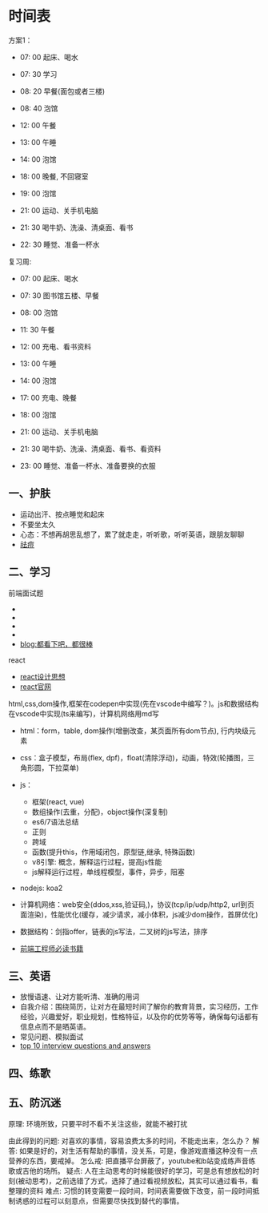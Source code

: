 <!-- 2017/11/28 -->

# 时间表

方案1：

- 07: 00 起床、喝水
- 07: 30 学习
- 08: 20 早餐(面包或者三楼)
- 08: 40 泡馆

- 12: 00 午餐
- 13: 00 午睡
- 14: 00 泡馆

- 18: 00 晚餐, 不回寝室
- 19: 00 泡馆

- 21: 00 运动、关手机电脑
- 21: 30 喝牛奶、洗澡、清桌面、看书
- 22: 30 睡觉、准备一杯水

复习周:

- 07: 00 起床、喝水
- 07: 30 图书馆五楼、早餐
- 08: 00 泡馆

- 11: 30 午餐
- 12: 00 充电、看书资料
- 13: 00 午睡
- 14: 00 泡馆

- 17: 00 充电、晚餐
- 18: 00 泡馆

- 21: 00 运动、关手机电脑
- 21: 30 喝牛奶、洗澡、清桌面、看书、看资料
- 23: 00 睡觉、准备一杯水、准备要换的衣服

## 一、护肤

- 运动出汗、按点睡觉和起床
- 不要坐太久
- 心态：不想再胡思乱想了，累了就走走，听听歌，听听英语，跟朋友聊聊
- [祛痘](https://www.zhihu.com/question/27496100/answer/38491104)

## 二、学习

前端面试题

- [](https://github.com/jirengu/frontend-interview)
- [](https://github.com/markyun/My-blog/tree/master/Front-end-Developer-Questions/Questions-and-Answers)
- [](https://github.com/qiu-deqing/FE-interview/blob/master/README.md)
- [](https://segmentfault.com/a/1190000007987874)
- [blog:都看下吧，都很棒](https://github.com/creeperyang/blog/issues?page=2&q=is%3Aissue+is%3Aopen)

react

- [react设计思想](https://github.com/react-guide/react-basic)
- [react官网](https://reactjs.org/docs/introducing-jsx.html)

html,css,dom操作,框架在codepen中实现(先在vscode中编写？)。js和数据结构在vscode中实现(ts来编写)，计算机网络用md写

- html：form，table, dom操作(增删改查，某页面所有dom节点), 行内块级元素
- css：盒子模型，布局(flex, dpf)，float(清除浮动)，动画，特效(轮播图，三角形圆，下拉菜单)
- js：
  - 框架(react, vue)
  - 数组操作(去重，分配)，object操作(深复制)
  - es6/7语法总结
  - 正则
  - 跨域
  - 函数(提升this，作用域闭包，原型链,继承, 特殊函数)
  - v8引擎: 概念，解释运行过程，提高js性能
  - js解释运行过程，单线程模型，事件，异步，阻塞
- nodejs: koa2
- 计算机网络：web安全(ddos,xss,验证码,)，协议(tcp/ip/udp/http2, url到页面渲染)，性能优化(缓存，减少请求，减小体积，js减少dom操作，首屏优化)
- 数据结构：剑指offer，链表的js写法，二叉树的js写法，排序

- [前端工程师必读书籍](https://www.zhihu.com/question/22591993)

## 三、英语

- 放慢语速、让对方能听清、准确的用词
- 自我介绍：围绕简历，让对方在最短时间了解你的教育背景，实习经历，工作经验，兴趣爱好，职业规划，性格特征，以及你的优势等等，确保每句话都有信息点而不是晒英语。
- 常见问题、模拟面试
- [top 10 interview questions and answers](https://www.thebalance.com/top-interview-questions-and-best-answers-2061225)

## 四、练歌

## 五、防沉迷

原理: 环境所致，只要平时不看不关注这些，就能不被打扰

由此得到的问题: 对喜欢的事情，容易浪费太多的时间，不能走出来，怎么办？
解答: 如果是好的，对生活有帮助的事情，没关系，可是，像游戏直播这种没有一点营养的东西，要戒掉。
怎么戒: 把直播平台屏蔽了，youtube和b站变成练声音练歌或吉他的场所。
疑点: 人在主动思考的时候能很好的学习，可是总有想放松的时刻(被动思考)，之前选错了方式，选择了通过看视频放松，其实可以通过看书，看整理的资料
难点: 习惯的转变需要一段时间，时间表需要做下改变，前一段时间抵制诱惑的过程可以刻意点，但需要尽快找到替代的事情。
